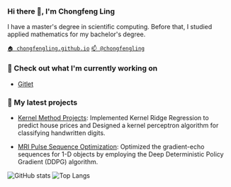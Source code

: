 ### Hi there 👋, I'm Chongfeng Ling


<!--
**chongfengling/chongfengling** is a ✨ _special_ ✨ repository because its `README.md` (this file) appears on your GitHub profile.

Here are some ideas to get you started:

- 🔭 I’m currently working on ...
- 🌱 I’m currently learning ...
- 👯 I’m looking to collaborate on ...
- 🤔 I’m looking for help with ...
- 💬 Ask me about ...
- 📫 How to reach me: ...
- 😄 Pronouns: ...
- ⚡ Fun fact: ...
-->

I have a master's degree in scientific computing. Before that, I studied applied mathematics for my bachelor's degree.

[`🏠 chongfengling.github.io`](https://chongfengling.github.io)
[`📫 @chongfengling`](mailto:ling.chongfeng@outlook.com)

### 👷 Check out what I'm currently working on

- [Gitlet](https://sp21.datastructur.es/materials/proj/proj2/proj2)


### 🌱 My latest projects

- [Kernel Method Projects](https://github.com/chongfengling/Supervised-Learning/tree/main): Implemented Kernel Ridge Regression to predict house prices and Designed a kernel perceptron algorithm for classifying handwritten digits.

- [MRI Pulse Sequence Optimization](https://github.com/chongfengling/Pulse-Sequence-Optimization): Optimized the gradient-echo sequences for 1-D objects by employing the Deep Deterministic Policy Gradient (DDPG) algorithm.


![ GitHub stats](https://github-readme-stats.vercel.app/api?username=chongfengling&show_icons=true&theme=transparent)  ![Top Langs](https://github-readme-stats.vercel.app/api/top-langs/?username=chongfengling&layout=compact)
